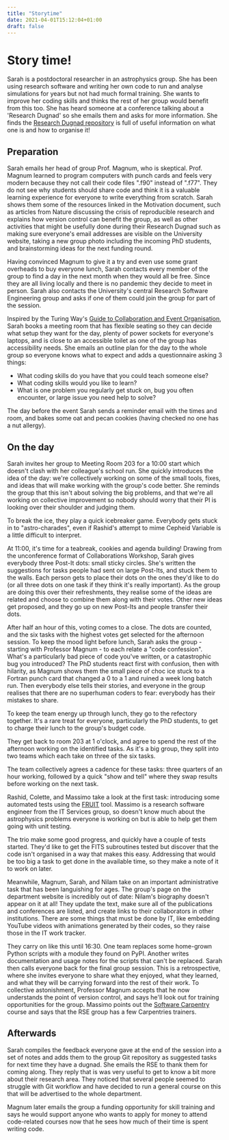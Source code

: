 ```yaml
---
title: "Storytime"
date: 2021-04-01T15:12:04+01:00
draft: false
---
```

# Story time!

Sarah is a postdoctoral researcher in an astrophysics group. She has been using research software and writing her own code to run and analyse simulations for years but not had much formal training. She wants to improve her coding skills and thinks the rest of her group would benefit from this too. She has heard someone at a conference talking about a 'Research Dugnad' so she emails them and asks for more information. She finds the [Research Dugnad repository](https://github.com/research-dugnads/dugnads-hq) is full of useful information on what one is and how to organise it!

## Preparation

Sarah emails her head of group Prof. Magnum, who is skeptical. Prof. Magnum learned to program computers with punch cards and feels very modern because they not call their code files ".f90" instead of ".f77". They do not see why students should share code and think it is a valuable learning experience for everyone to write everything from scratch. Sarah shows them some of the resources linked in the Motivation document, such as articles from Nature discussing the crisis of reproducible research and explains how version control can benefit the group, as well as  other activities that might be usefully done during their Research Dugnad such as making sure everyone's email addresses are visible on the University website, taking a new group photo including the incoming PhD students, and brainstorming ideas for the next funding round.

Having convinced Magnum to give it a try and even use some grant overheads to buy everyone lunch, Sarah contacts every member of the group to find a day in the next month when they would all be free. Since they are all living locally and there is no pandemic they decide to meet in person. Sarah also contacts the University's central Research Software Engineering group and asks if one of them could join the group for part of the session.

Inspired by the Turing Way's [Guide to Collaboration and Event Organisation](https://the-turing-way.netlify.app/collaboration/collaboration.html), Sarah books a meeting room that has flexible seating so they can decide what setup they want for the day, plenty of power sockets for everyone's laptops, and is close to an accessible toilet as one of the group has accessibility needs. She emails an outline plan for the day to the whole group so everyone knows what to expect and adds a questionnaire asking 3 things:

- What coding skills do you have that you could teach someone else?
- What coding skills would you like to learn?
- What is one problem you regularly get stuck on, bug you often encounter, or large issue you need help to solve?

The day before the event Sarah sends a reminder email with the times and room, and bakes some oat and pecan cookies (having checked no one has a nut allergy).

## On the day

Sarah invites her group to Meeting Room 203 for a 10:00 start which doesn't clash with her colleague's school run. She quickly introduces the idea of the day: we're collectively working on some of the small tools, fixes, and ideas that will make working with the group's code better. She reminds the group that this isn't about solving the big problems, and that we're all working on collective improvement so nobody should worry that their PI is looking over their shoulder and judging them.

To break the ice, they play a quick icebreaker game. Everybody gets stuck in to "astro-charades", even if Rashid's attempt to mime Cepheid Variable is a little difficult to interpret.

At 11:00, it's time for a teabreak, cookies and agenda building! Drawing from the unconference format of Collaborations Workshop, Sarah gives everybody three Post-It dots: small sticky circles. She's written the suggestions for tasks people had sent on large Post-Its, and stuck them to the walls. Each person gets to place their dots on the ones they'd like to do (or all three dots on one task if they think it's really important). As the group are doing this over their refreshments, they realise some of the ideas are related and choose to combine them along with their votes. Other new ideas get proposed, and they go up on new Post-Its and people transfer their dots.

After half an hour of this, voting comes to a close. The dots are counted, and the six tasks with the highest votes get selected for the afternoon session. To keep the mood light before lunch, Sarah asks the group - starting with Professor Magnum - to each relate a "code confession". What's a particularly bad piece of code you've written, or a catastrophic bug you introduced? The PhD students react first with confusion, then with hilarity, as Magnum shows them the small piece of choc ice stuck to a Fortran punch card that changed a 0 to a 1 and ruined a week long batch run. Then everybody else tells their stories, and everyone in the group realises that there are no superhuman coders to fear: everybody has their mistakes to share.

To keep the team energy up through lunch, they go to the refectory together. It's a rare treat for everyone, particularly the PhD students, to get to charge their lunch to the group's budget code.

They get back to room 203 at 1 o'clock, and agree to spend the rest of the afternoon working on the identified tasks. As it's a big group, they split into two teams which each take on three of the six tasks.

The team collectively agrees a cadence for these tasks: three quarters of an hour working, followed by a quick "show and tell" where they swap results before working on the next task.

Rashid, Colette, and Massimo take a look at the first task: introducing some automated tests using the [FRUIT](https://www.software.ac.uk/blog/2016-09-28-look-fortran-unit-test-frameworks) tool. Massimo is a research software engineer from the IT Services group, so doesn't know much about the astrophysics problems everyone is working on but is able to help get them going with unit testing.

The trio make some good progress, and quickly have a couple of tests started. They'd like to get the FITS subroutines tested but discover that the code isn't organised in a way that makes this easy. Addressing that would be too big a task to get done in the available time, so they make a note of it to work on later.

Meanwhile, Magnum, Sarah, and Nilam take on an important administrative task that has been languishing for ages. The group's page on the department website is incredibly out of date: Nilam's biography doesn't appear on it at all! They update the text, make sure all of the publications and conferences are listed, and create links to their collaborators in other institutions. There are some things that must be done by IT, like embedding YouTube videos with animations generated by their codes, so they raise those in the IT work tracker.

They carry on like this until 16:30. One team replaces some home-grown Python scripts with a module they found on PyPI. Another writes documentation and usage notes for the scripts that can't be replaced. Sarah then calls everyone back for the final group session. This is a retrospective, where she invites everyone to share what they enjoyed, what they learned, and what they will be carrying forward into the rest of their work. To collective astonishment, Professor Magnum accepts that he now understands the point of version control, and says he'll look out for training opportunities for the group. Massimo points out the [Software Carpentry](http://swcarpentry.github.io/git-novice/) course and says that the RSE group has a few Carpentries trainers.

## Afterwards

Sarah compiles the feedback everyone gave at the end of the session into a set of notes and adds them to the group Git repository as suggested tasks for next time they have a dugnad. She emails the RSE to thank them for coming along. They reply that is was very useful to get to know a bit more about their research area. They noticed that several people seemed to struggle with Git workflow and have decided to run a general course on this that will be advertised to the whole department.

Magnum later emails the group a funding opportunity for skill training and says he would support anyone who wants to apply for money to attend code-related courses now that he sees how much of their time is spent writing code.
